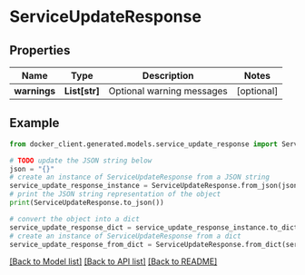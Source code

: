 # ServiceUpdateResponse


## Properties

Name | Type | Description | Notes
------------ | ------------- | ------------- | -------------
**warnings** | **List[str]** | Optional warning messages | [optional] 

## Example

```python
from docker_client.generated.models.service_update_response import ServiceUpdateResponse

# TODO update the JSON string below
json = "{}"
# create an instance of ServiceUpdateResponse from a JSON string
service_update_response_instance = ServiceUpdateResponse.from_json(json)
# print the JSON string representation of the object
print(ServiceUpdateResponse.to_json())

# convert the object into a dict
service_update_response_dict = service_update_response_instance.to_dict()
# create an instance of ServiceUpdateResponse from a dict
service_update_response_from_dict = ServiceUpdateResponse.from_dict(service_update_response_dict)
```
[[Back to Model list]](../README.md#documentation-for-models) [[Back to API list]](../README.md#documentation-for-api-endpoints) [[Back to README]](../README.md)


